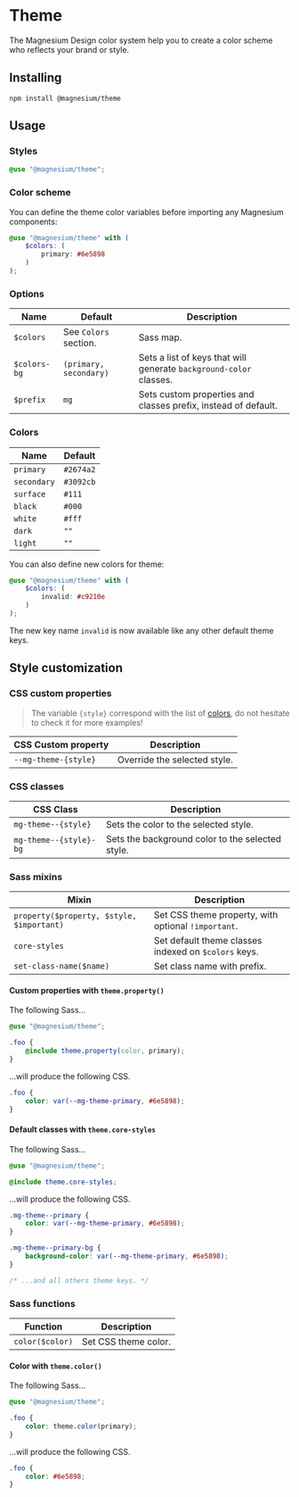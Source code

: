 # Theme

The Magnesium Design color system help you to create a color scheme who reflects your brand or style.

## Installing

```shell
npm install @magnesium/theme
```

## Usage

### Styles

```scss
@use "@magnesium/theme";
```

### Color scheme

You can define the theme color variables before importing any Magnesium components:

```scss
@use "@magnesium/theme" with (
    $colors: (
        primary: #6e5898
    )
);
```

### Options

| Name         | Default                | Description                                                        |
|--------------|------------------------|--------------------------------------------------------------------|
| `$colors`    | See `Colors` section.  | Sass map.                                                          |
| `$colors-bg` | `(primary, secondary)` | Sets a list of keys that will generate `background-color` classes. |
| `$prefix`    | `mg`                   | Sets custom properties and classes prefix, instead of default.     |

### Colors

| Name        | Default   |
|-------------|-----------|
| `primary`   | `#2674a2` |
| `secondary` | `#3092cb` |
| `surface`   | `#111`    |
| `black`     | `#000`    |
| `white`     | `#fff`    |
| `dark`      | `""`      |
| `light`     | `""`      |

You can also define new colors for theme:

```scss
@use "@magnesium/theme" with (
    $colors: (
        invalid: #c9210e
    )
);
```

The new key name `invalid` is now available like any other default theme keys.

## Style customization

### CSS custom properties

> The variable `{style}` correspond with the list of [colors](#colors), do not hesitate to check it for more examples!

| CSS Custom property  | Description                  |
|----------------------|------------------------------|
| `--mg-theme-{style}` | Override the selected style. |

### CSS classes

| CSS Class              | Description                                      |
|------------------------|--------------------------------------------------|
| `mg-theme--{style}`    | Sets the color to the selected style.            |
| `mg-theme--{style}-bg` | Sets the background color to the selected style. |

### Sass mixins

| Mixin                                     | Description                                          |
|-------------------------------------------|------------------------------------------------------|
| `property($property, $style, $important)` | Set CSS theme property, with optional `!important`.  |
| `core-styles`                             | Set default theme classes indexed on `$colors` keys. |
| `set-class-name($name)`                   | Set class name with prefix.                          |

#### Custom properties with `theme.property()`

The following Sass...

```scss
@use "@magnesium/theme";

.foo {
    @include theme.property(color, primary);
}
```

...will produce the following CSS.

```css
.foo {
    color: var(--mg-theme-primary, #6e5898);
}
```

#### Default classes with `theme.core-styles`

The following Sass...

```scss
@use "@magnesium/theme";

@include theme.core-styles;
```

...will produce the following CSS.

```css
.mg-theme--primary {
    color: var(--mg-theme-primary, #6e5898);
}

.mg-theme--primary-bg {
    background-color: var(--mg-theme-primary, #6e5898);
}

/* ...and all others theme keys. */
```

### Sass functions

| Function        | Description          |
|-----------------|----------------------|
| `color($color)` | Set CSS theme color. |

#### Color with `theme.color()`

The following Sass...

```scss
@use "@magnesium/theme";

.foo {
    color: theme.color(primary);
}
```

...will produce the following CSS.

```css
.foo {
    color: #6e5898;
}
```
